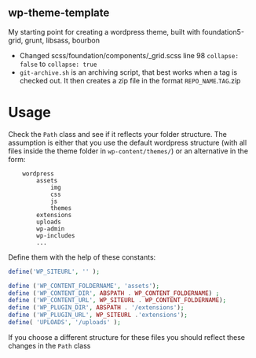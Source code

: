 ## wp-theme-template

My starting point for creating a wordpress theme, built with foundation5-grid, grunt, libsass, bourbon

* Changed scss/foundation/components/_grid.scss line 98 `collapse: false` to `collapse: true`
* `git-archive.sh` is an archiving script, that best works when a tag is checked out. It then creates a zip file in the format `REPO_NAME`.`TAG`.zip

# Usage

Check the `Path` class and see if it reflects your folder structure. The assumption is either that you use the default wordpress structure (with all files inside the theme folder in `wp-content/themes/`) or an alternative in the form:

```
    wordpress
        assets
            img
            css
            js
            themes
        extensions
        uploads
        wp-admin
        wp-includes
        ...
```

Define them with the help of these constants:

``` php
define('WP_SITEURL', '' );

define ('WP_CONTENT_FOLDERNAME', 'assets');
define ('WP_CONTENT_DIR', ABSPATH . WP_CONTENT_FOLDERNAME) ;
define ('WP_CONTENT_URL', WP_SITEURL . WP_CONTENT_FOLDERNAME);
define ('WP_PLUGIN_DIR', ABSPATH . '/extensions');
define ('WP_PLUGIN_URL', WP_SITEURL .'extensions');
define( 'UPLOADS', '/uploads' );
```

If you choose a different structure for these files you should reflect these changes in the `Path` class 
